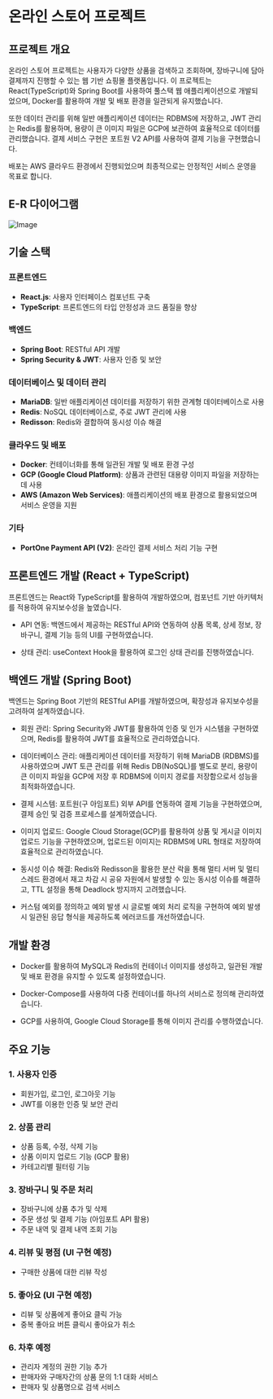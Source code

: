 # 온라인 스토어 프로젝트

## 프로젝트 개요
온라인 스토어 프로젝트는 사용자가 다양한 상품을 검색하고 조회하며, 장바구니에 담아 결제까지 진행할 수 있는 웹 기반 쇼핑몰 플랫폼입니다. 이 프로젝트는 React(TypeScript)와 Spring Boot를 사용하여 풀스택 웹 애플리케이션으로 개발되었으며, Docker를 활용하여 개발 및 배포 환경을 일관되게 유지했습니다.

또한 데이터 관리를 위해 일반 애플리케이션 데이터는 RDBMS에 저장하고, JWT 관리는 Redis를 활용하며, 용량이 큰 이미지 파일은 GCP에 보관하여 효율적으로 데이터를 관리했습니다. 결제 서비스 구현은 포트원 V2 API를 사용하여 결제 기능을 구현했습니다.

배포는 AWS 클라우드 환경에서 진행되었으며 최종적으로는 안정적인 서비스 운영을 목표로 합니다.

## E-R 다이어그램
![Image](https://github.com/user-attachments/assets/1ffc3171-113e-4986-badb-40dc6abb8aa7)

## 기술 스택
### 프론트엔드
- **React.js**: 사용자 인터페이스 컴포넌트 구축
- **TypeScript**: 프론트엔드의 타입 안정성과 코드 품질을 향상

### 백엔드
- **Spring Boot**: RESTful API 개발
- **Spring Security & JWT**: 사용자 인증 및 보안

### 데이터베이스 및 데이터 관리
- **MariaDB**: 일반 애플리케이션 데이터를 저장하기 위한 관계형 데이터베이스로 사용
- **Redis**: NoSQL 데이터베이스로, 주로 JWT 관리에 사용
- **Redisson**: Redis와 결합하여 동시성 이슈 해결

### 클라우드 및 배포
- **Docker**: 컨테이너화를 통해 일관된 개발 및 배포 환경 구성
- **GCP (Google Cloud Platform)**: 상품과 관련된 대용량 이미지 파일을 저장하는 데 사용
- **AWS (Amazon Web Services)**: 애플리케이션의 배포 환경으로 활용되었으며 서비스 운영을 지원

### 기타
- **PortOne Payment API (V2)**: 온라인 결제 서비스 처리 기능 구현


## 프론트엔드 개발 (React + TypeScript)
프론트엔드는 React와 TypeScript를 활용하여 개발하였으며, 컴포넌트 기반 아키텍처를 적용하여 유지보수성을 높였습니다.

- API 연동: 백엔드에서 제공하는 RESTful API와 연동하여 상품 목록, 상세 정보, 장바구니, 결제 기능 등의 UI를 구현하였습니다.

- 상태 관리: useContext Hook을 활용하여 로그인 상태 관리를 진행하였습니다.

## 백엔드 개발 (Spring Boot)
백엔드는 Spring Boot 기반의 RESTful API를 개발하였으며, 확장성과 유지보수성을 고려하여 설계하였습니다.

- 회원 관리: Spring Security와 JWT를 활용하여 인증 및 인가 시스템을 구현하였으며, Redis를 활용하여 JWT를 효율적으로 관리하였습니다.

- 데이터베이스 관리: 애플리케이션 데이터를 저장하기 위해 MariaDB (RDBMS)를 사용하였으며 JWT 토큰 관리를 위해 Redis DB(NoSQL)를 별도로 분리,
                    용량이 큰 이미지 파일을 GCP에 저장 후 RDBMS에 이미지 경로를 저장함으로서 성능을 최적화하였습니다.

- 결제 시스템: 포트원(구 아임포트) 외부 API를 연동하여 결제 기능을 구현하였으며, 결제 승인 및 검증 프로세스를 설계하였습니다.

- 이미지 업로드: Google Cloud Storage(GCP)를 활용하여 상품 및 게시글 이미지 업로드 기능을 구현하였으며, 업로드된 이미지는 RDBMS에 URL 형태로 저장하여 효율적으로 관리하였습니다.

- 동시성 이슈 해결: Redis와 Redisson을 활용한 분산 락을 통해 멀티 서버 및 멀티 스레드 환경에서 재고 차감 시 공유 자원에서 발생할 수 있는 동시성 이슈를 해결하고, TTL 설정을 통해 Deadlock 방지까지 고려했습니다.

- 커스텀 예외를 정의하고 예외 발생 시 글로벌 예외 처리 로직을 구현하여 예외 발생 시 일관된 응답 형식을 제공하도록 에러코드를 개선하였습니다.

## 개발 환경
- Docker를 활용하여 MySQL과 Redis의 컨테이너 이미지를 생성하고, 일관된 개발 및 배포 환경을 유지할 수 있도록 설정하였습니다.
  
- Docker-Compose를 사용하여 다중 컨테이너를 하나의 서비스로 정의해 관리하였습니다.
  
- GCP를 사용하여, Google Cloud Storage를 통해 이미지 관리를 수행하였습니다.

## 주요 기능
### 1. 사용자 인증
- 회원가입, 로그인, 로그아웃 기능
- JWT를 이용한 인증 및 보안 관리

### 2. 상품 관리
- 상품 등록, 수정, 삭제 기능
- 상품 이미지 업로드 기능 (GCP 활용)
- 카테고리별 필터링 기능

### 3. 장바구니 및 주문 처리
- 장바구니에 상품 추가 및 삭제
- 주문 생성 및 결제 기능 (아임포트 API 활용)
- 주문 내역 및 결제 내역 조회 기능

### 4. 리뷰 및 평점 (UI 구현 예정)
- 구매한 상품에 대한 리뷰 작성

### 5. 좋아요 (UI 구현 예정)
- 리뷰 및 상품에게 좋아요 클릭 가능
- 중복 좋아요 버튼 클릭시 좋아요가 취소

### 6. 차후 예정
- 관리자 계정의 권한 기능 추가
- 판매자와 구매자간의 상품 문의 1:1 대화 서비스
- 판매자 및 상품명으로 검색 서비스
